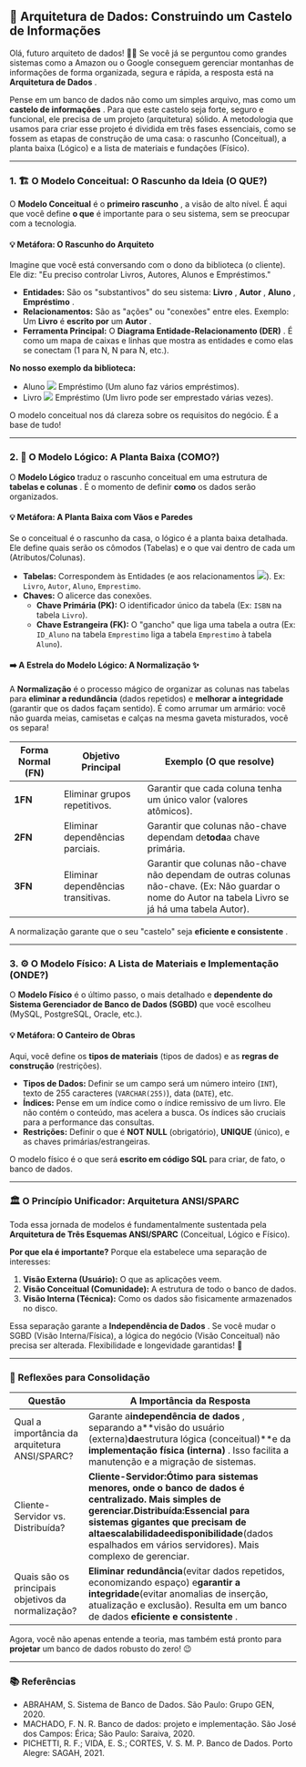 

## 💾 Arquitetura de Dados: Construindo um Castelo de Informações 

Olá, futuro arquiteto de dados! 🧑‍💻 Se você já se perguntou como grandes sistemas como a Amazon ou o Google conseguem gerenciar montanhas de informações de forma organizada, segura e rápida, a resposta está na  **Arquitetura de Dados** .

Pense em um banco de dados não como um simples arquivo, mas como um  **castelo de informações** . Para que este castelo seja forte, seguro e funcional, ele precisa de um projeto (arquitetura) sólido. A metodologia que usamos para criar esse projeto é dividida em três fases essenciais, como se fossem as etapas de construção de uma casa: o rascunho (Conceitual), a planta baixa (Lógico) e a lista de materiais e fundações (Físico).

---

### 1. 🏗️ O Modelo Conceitual: O Rascunho da Ideia (O QUE?)

O **Modelo Conceitual** é o  **primeiro rascunho** , a visão de alto nível. É aqui que você define **o que** é importante para o seu sistema, sem se preocupar com a tecnologia.

#### 💡 Metáfora: O Rascunho do Arquiteto

Imagine que você está conversando com o dono da biblioteca (o cliente). Ele diz: "Eu preciso controlar Livros, Autores, Alunos e Empréstimos."

* **Entidades:** São os "substantivos" do seu sistema:  **Livro** ,  **Autor** ,  **Aluno** ,  **Empréstimo** .
* **Relacionamentos:** São as "ações" ou "conexões" entre eles. Exemplo: Um **Livro** é **escrito por** um  **Autor** .
* **Ferramenta Principal:** O  **Diagrama Entidade-Relacionamento (DER)** . É como um mapa de caixas e linhas que mostra as entidades e como elas se conectam (1 para N, N para N, etc.).

**No nosso exemplo da biblioteca:**

* Aluno ![](data:,) Empréstimo (Um aluno faz vários empréstimos).
* Livro ![](data:,) Empréstimo (Um livro pode ser emprestado várias vezes).

O modelo conceitual nos dá clareza sobre os requisitos do negócio. É a base de tudo!

---

### 2. 🧩 O Modelo Lógico: A Planta Baixa (COMO?)

O **Modelo Lógico** traduz o rascunho conceitual em uma estrutura de  **tabelas e colunas** . É o momento de definir **como** os dados serão organizados.

#### 💡 Metáfora: A Planta Baixa com Vãos e Paredes

Se o conceitual é o rascunho da casa, o lógico é a planta baixa detalhada. Ele define quais serão os cômodos (Tabelas) e o que vai dentro de cada um (Atributos/Colunas).

* **Tabelas:** Correspondem às Entidades (e aos relacionamentos ![](data:,)). Ex: `Livro`, `Autor`, `Aluno`, `Emprestimo`.
* **Chaves:** O alicerce das conexões.
  * **Chave Primária (PK):** O identificador único da tabela (Ex: `ISBN` na tabela `Livro`).
  * **Chave Estrangeira (FK):** O "gancho" que liga uma tabela a outra (Ex: `ID_Aluno` na tabela `Emprestimo` liga a tabela `Emprestimo` à tabela `Aluno`).

#### ➡️ A Estrela do Modelo Lógico: A Normalização ✨

A **Normalização** é o processo mágico de organizar as colunas nas tabelas para **eliminar a redundância** (dados repetidos) e **melhorar a integridade** (garantir que os dados façam sentido). É como arrumar um armário: você não guarda meias, camisetas e calças na mesma gaveta misturados, você os separa!

| Forma Normal (FN) | Objetivo Principal                  | Exemplo (O que resolve)                                                                                                                                     |
| ----------------- | ----------------------------------- | ----------------------------------------------------------------------------------------------------------------------------------------------------------- |
| **1FN**     | Eliminar grupos repetitivos.        | Garantir que cada coluna tenha um único valor (valores atômicos).                                                                                         |
| **2FN**     | Eliminar dependências parciais.    | Garantir que colunas não-chave dependam de**toda**a chave primária.                                                                                 |
| **3FN**     | Eliminar dependências transitivas. | Garantir que colunas não-chave não dependam de outras colunas não-chave. (Ex: Não guardar o nome do Autor na tabela Livro se já há uma tabela Autor). |

A normalização garante que o seu "castelo" seja  **eficiente e consistente** .

---

### 3. ⚙️ O Modelo Físico: A Lista de Materiais e Implementação (ONDE?)

O **Modelo Físico** é o último passo, o mais detalhado e **dependente do Sistema Gerenciador de Banco de Dados (SGBD)** que você escolheu (MySQL, PostgreSQL, Oracle, etc.).

#### 💡 Metáfora: O Canteiro de Obras

Aqui, você define os **tipos de materiais** (tipos de dados) e as **regras de construção** (restrições).

* **Tipos de Dados:** Definir se um campo será um número inteiro (`INT`), texto de 255 caracteres (`VARCHAR(255)`), data (`DATE`), etc.
* **Índices:** Pense em um índice como o índice remissivo de um livro. Ele não contém o conteúdo, mas acelera a busca. Os índices são cruciais para a performance das consultas.
* **Restrições:** Definir o que é **NOT NULL** (obrigatório), **UNIQUE** (único), e as chaves primárias/estrangeiras.

O modelo físico é o que será **escrito em código SQL** para criar, de fato, o banco de dados.

---

### 🏛️ O Princípio Unificador: Arquitetura ANSI/SPARC

Toda essa jornada de modelos é fundamentalmente sustentada pela **Arquitetura de Três Esquemas ANSI/SPARC** (Conceitual, Lógico e Físico).

**Por que ela é importante?** Porque ela estabelece uma separação de interesses:

1. **Visão Externa (Usuário):** O que as aplicações veem.
2. **Visão Conceitual (Comunidade):** A estrutura de todo o banco de dados.
3. **Visão Interna (Técnica):** Como os dados são fisicamente armazenados no disco.

Essa separação garante a  **Independência de Dados** . Se você mudar o SGBD (Visão Interna/Física), a lógica do negócio (Visão Conceitual) não precisa ser alterada. Flexibilidade e longevidade garantidas! 🚀

---

### 🧐 Reflexões para Consolidação

| Questão                                              | A Importância da Resposta                                                                                                                                                                                                                                                                                                    |
| ----------------------------------------------------- | ----------------------------------------------------------------------------------------------------------------------------------------------------------------------------------------------------------------------------------------------------------------------------------------------------------------------------- |
| Qual a importância da arquitetura ANSI/SPARC?        | Garante a**independência de dados** , separando a**visão do usuário (externa)**da**estrutura lógica (conceitual)**e da **implementação física (interna)** . Isso facilita a manutenção e a migração de sistemas.                                                                                 |
| Cliente-Servidor vs. Distribuída?                    | **Cliente-Servidor:**Ótimo para sistemas menores, onde o banco de dados é centralizado. Mais simples de gerenciar.**Distribuída:**Essencial para sistemas gigantes que precisam de alta**escalabilidade**e**disponibilidade**(dados espalhados em vários servidores). Mais complexo de gerenciar. |
| Quais são os principais objetivos da normalização? | **Eliminar redundância**(evitar dados repetidos, economizando espaço) e**garantir a integridade**(evitar anomalias de inserção, atualização e exclusão). Resulta em um banco de dados **eficiente e consistente** .                                                                                  |

Agora, você não apenas entende a teoria, mas também está pronto para **projetar** um banco de dados robusto do zero! 😉

---

### 📚 Referências

* ABRAHAM, S. Sistema de Banco de Dados. São Paulo: Grupo GEN, 2020.
* MACHADO, F. N. R. Banco de dados: projeto e implementação. São José dos Campos: Érica; São Paulo: Saraiva, 2020.
* PICHETTI, R. F.; VIDA, E. S.; CORTES, V. S. M. P. Banco de Dados. Porto Alegre: SAGAH, 2021.
